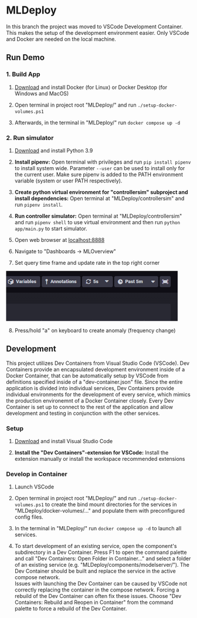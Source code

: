 # MLDeploy

In this branch the project was moved to VSCode Development Container. This makes the setup of the development environment easier. Only VSCode and Docker are needed on the local machine. 

## Run Demo

### 1. Build App
1. [Download](https://www.docker.com/products/docker-desktop/) and install Docker (for Linux) or Docker Desktop (for Windows and MacOS)

2. Open terminal in project root "MLDeploy/" and run `./setup-docker-volumes.ps1`

3. Afterwards, in the terminal in "MLDeploy/" run `docker compose up -d`

### 2. Run simulator
1. [Download](https://www.python.org/downloads/) and install Python 3.9

2. **Install pipenv:** Open terminal with privileges and run `pip install pipenv` to install system wide. Parameter `--user` can be used to install only for the current user. Make sure pipenv is added to the PATH environment variable (system or user PATH respectively).

3. **Create python virtual environment for "controllersim" subproject and install dependencies:** Open terminal at "MLDeploy/controllersim" and run `pipenv install`. 

4. **Run controller simulator:** Open terminal at "MLDeploy/controllersim" and run `pipenv shell` to use virtual environment and then run `python app/main.py` to start simulator. 

5. Open web browser at [localhost:8888](http://localhost:8888/)

6. Navigate to "Dashboards &rarr; MLOverview"

7. Set query time frame and update rate in the top right corner

![](/data/images/chronograph_dashboard.png "Chronograph Dashboard")

8. Press/hold "a" on keyboard to create anomaly (frequency change)

## Development

This project utilizes Dev Containers from Visual Studio Code (VSCode). Dev Containers provide an encapsulated development environment inside of a Docker Container, that can be automatically setup by VSCode from definitions specified inside of a "dev-container.json" file. 
Since the entire application is divided into individual services, Dev Containers provide individual environments for the development of every service, which mimics the production environemnt of a Docker Container closely. Every Dev Container is set up to connect to the rest of the application and allow development and testing in conjunction with the other services. 

### Setup
1. [Download](https://code.visualstudio.com/) and install Visual Studio Code

2. **Install the "Dev Containers"-extension for VSCode:** Install the extension manually or install the workspace recommended extensions

### Develop in Container
1. Launch VSCode

2. Open terminal in project root "MLDeploy/" and run `./setup-docker-volumes.ps1` to create the bind mount directories for the services in "MLDeploy/docker-volumes/..." and populate them with preconfigured config files.

3. In the terminal in "MLDeploy/" run `docker compose up -d` to launch all services. 

4. To start development of an existing service, open the component's subdirectory in a Dev Container. Press F1 to open the command palette and call "Dev Containers: Open Folder in Container..." and select a folder of an existing service (e.g. "MLDeploy/components/modelserver/").
The Dev Container should be built and replace the service in the active compose network.\
Issues with launching the Dev Container can be caused by VSCode not correctly replacing the container in the compose network. Forcing a rebuild of the Dev Container can often fix these issues. Choose "Dev Containers: Rebuild and Reopen in Container" from the command palette to force a rebuild of the Dev Container. 